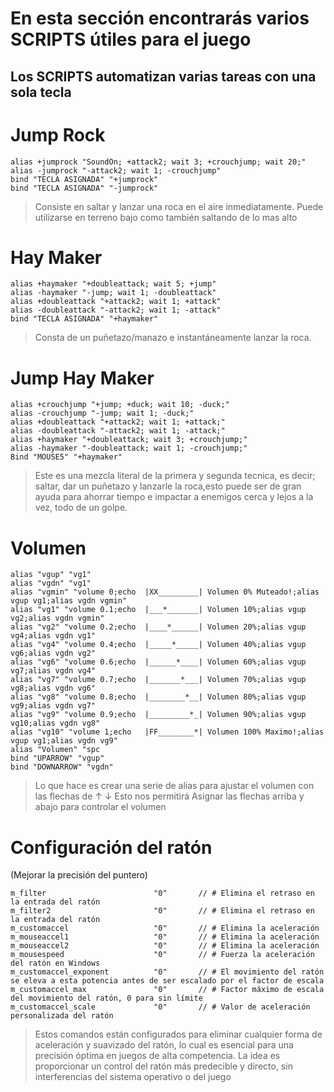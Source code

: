 # En esta sección encontrarás varios SCRIPTS útiles para el juego
## Los SCRIPTS automatizan varias tareas con una sola tecla


# Jump Rock             

```
alias +jumprock "SoundOn; +attack2; wait 3; +crouchjump; wait 20;"
alias -jumprock "-attack2; wait 1; -crouchjump"
bind "TECLA ASIGNADA" "+jumprock"
bind "TECLA ASIGNADA" "-jumprock"
```

> Consiste en saltar y lanzar una roca en el aire inmediatamente. Puede utilizarse en terreno bajo como también saltando de lo mas alto

# Hay Maker
```
alias +haymaker "+doubleattack; wait 5; +jump"
alias -haymaker "-jump; wait 1; -doubleattack"
alias +doubleattack "+attack2; wait 1; +attack"
alias -doubleattack "-attack2; wait 1; -attack"
bind "TECLA ASIGNADA" "+haymaker"
```

> Consta de un puñetazo/manazo e instantáneamente lanzar la roca.

# Jump Hay Maker
```
alias +crouchjump "+jump; +duck; wait 10; -duck;"
alias -crouchjump "-jump; wait 1; -duck;"
alias +doubleattack "+attack2; wait 1; +attack;"
alias -doubleattack "-attack2; wait 1; -attack;"
alias +haymaker "+doubleattack; wait 3; +crouchjump;" 
alias -haymaker "-doubleattack; wait 1; -crouchjump;"
Bind "MOUSE5" "+haymaker"
```
> Este es una mezcla literal de la primera y segunda tecnica, es decir; saltar, dar un puñetazo y lanzarle la roca,esto puede ser de gran ayuda para ahorrar tiempo e impactar a enemigos cerca y lejos a la vez, todo de un golpe.

# Volumen
```
alias "vgup" "vg1"
alias "vgdn" "vg1"
alias "vgmin" "volume 0;echo  |XX_________| Volumen 0% Muteado!;alias vgup vg1;alias vgdn vgmin"
alias "vg1" "volume 0.1;echo  |___*_______| Volumen 10%;alias vgup vg2;alias vgdn vgmin"
alias "vg2" "volume 0.2;echo  |____*______| Volumen 20%;alias vgup vg4;alias vgdn vg1"
alias "vg4" "volume 0.4;echo  |_____*_____| Volumen 40%;alias vgup vg6;alias vgdn vg2"
alias "vg6" "volume 0.6;echo  |______*____| Volumen 60%;alias vgup vg7;alias vgdn vg4"
alias "vg7" "volume 0.7;echo  |_______*___| Volumen 70%;alias vgup vg8;alias vgdn vg6"
alias "vg8" "volume 0.8;echo  |________*__| Volumen 80%;alias vgup vg9;alias vgdn vg7"
alias "vg9" "volume 0.9;echo  |_________*_| Volumen 90%;alias vgup vg10;alias vgdn vg8"
alias "vg10" "volume 1;echo   |FF________*| Volumen 100% Maximo!;alias vgup vg1;alias vgdn vg9"
alias "Volumen" "spc
bind "UPARROW" "vgup"
bind "DOWNARROW" "vgdn"
```

> Lo que hace es crear una serie de alias para ajustar el volumen con las flechas de ↑ ↓
> Esto nos permitirá Asignar las flechas arriba y abajo para controlar el volumen

# Configuración del ratón

(Mejorar la precisión del puntero)

```
m_filter                        "0"       // # Elimina el retraso en la entrada del ratón
m_filter2                       "0"       // # Elimina el retraso en la entrada del ratón
m_customaccel                   "0"       // # Elimina la aceleración
m_mouseaccel1                   "0"       // # Elimina la aceleración
m_mouseaccel2                   "0"       // # Elimina la aceleración
m_mousespeed                    "0"       // # Fuerza la aceleración del ratón en Windows
m_customaccel_exponent          "0"       // # El movimiento del ratón se eleva a esta potencia antes de ser escalado por el factor de escala
m_customaccel_max               "0"       // # Factor máximo de escala del movimiento del ratón, 0 para sin límite
m_customaccel_scale             "0"       // # Valor de aceleración personalizada del ratón
```
> Estos comandos están configurados para eliminar cualquier forma de aceleración y suavizado del ratón, lo cual es esencial para una precisión óptima en juegos de alta competencia. 
> La idea es proporcionar un control del ratón más predecible y directo, sin interferencias del sistema operativo o del juego


